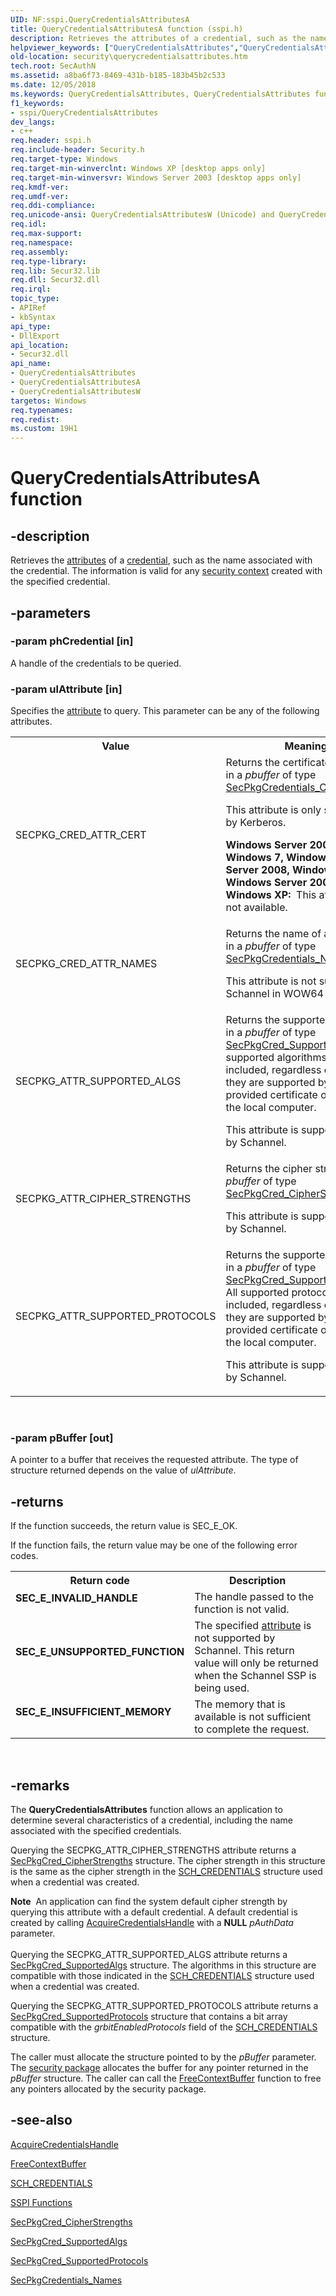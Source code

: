 ```yaml
---
UID: NF:sspi.QueryCredentialsAttributesA
title: QueryCredentialsAttributesA function (sspi.h)
description: Retrieves the attributes of a credential, such as the name associated with the credential.
helpviewer_keywords: ["QueryCredentialsAttributes","QueryCredentialsAttributes function [Security]","QueryCredentialsAttributesA","QueryCredentialsAttributesW","_ssp_querycredentialsattributes","security.querycredentialsattributes","sspi/QueryCredentialsAttributes","sspi/QueryCredentialsAttributesA","sspi/QueryCredentialsAttributesW"]
old-location: security\querycredentialsattributes.htm
tech.root: SecAuthN
ms.assetid: a8ba6f73-8469-431b-b185-183b45b2c533
ms.date: 12/05/2018
ms.keywords: QueryCredentialsAttributes, QueryCredentialsAttributes function [Security], QueryCredentialsAttributesA, QueryCredentialsAttributesW, _ssp_querycredentialsattributes, security.querycredentialsattributes, sspi/QueryCredentialsAttributes, sspi/QueryCredentialsAttributesA, sspi/QueryCredentialsAttributesW
f1_keywords:
- sspi/QueryCredentialsAttributes
dev_langs:
- c++
req.header: sspi.h
req.include-header: Security.h
req.target-type: Windows
req.target-min-winverclnt: Windows XP [desktop apps only]
req.target-min-winversvr: Windows Server 2003 [desktop apps only]
req.kmdf-ver: 
req.umdf-ver: 
req.ddi-compliance: 
req.unicode-ansi: QueryCredentialsAttributesW (Unicode) and QueryCredentialsAttributesA (ANSI)
req.idl: 
req.max-support: 
req.namespace: 
req.assembly: 
req.type-library: 
req.lib: Secur32.lib
req.dll: Secur32.dll
req.irql: 
topic_type:
- APIRef
- kbSyntax
api_type:
- DllExport
api_location:
- Secur32.dll
api_name:
- QueryCredentialsAttributes
- QueryCredentialsAttributesA
- QueryCredentialsAttributesW
targetos: Windows
req.typenames: 
req.redist: 
ms.custom: 19H1
---
```


# QueryCredentialsAttributesA function


## -description


Retrieves the <a href="https://docs.microsoft.com/windows/desktop/SecGloss/a-gly">attributes</a> of a <a href="https://docs.microsoft.com/windows/desktop/SecGloss/c-gly">credential</a>, such as the name associated with the credential. The information is valid for any <a href="https://docs.microsoft.com/windows/desktop/SecGloss/s-gly">security context</a> created with the specified credential.


## -parameters




### -param phCredential [in]

A handle of the credentials to be queried.


### -param ulAttribute [in]

Specifies the <a href="https://docs.microsoft.com/windows/desktop/SecGloss/a-gly">attribute</a> to query. This parameter can be any of the following attributes. 




					

<table>
<tr>
<th>Value</th>
<th>Meaning</th>
</tr>
<tr>
<td width="40%">
<dl>
<dt>SECPKG_CRED_ATTR_CERT</dt>
</dl>
</td>
<td width="60%">
Returns the certificate thumbprint in a <i>pbuffer</i> of type <a href="https://docs.microsoft.com/windows/desktop/api/sspi/ns-sspi-secpkgcredentials_cert">SecPkgCredentials_Cert</a>.

This attribute is only supported by Kerberos.

<b>Windows Server 2008 R2, Windows 7, Windows Server 2008, Windows Vista, Windows Server 2003 and Windows XP:  </b>This attribute is not available.

</td>
</tr>
<tr>
<td width="40%">
<dl>
<dt>SECPKG_CRED_ATTR_NAMES</dt>
</dl>
</td>
<td width="60%">
Returns the name of a credential in a <i>pbuffer</i> of type <a href="https://docs.microsoft.com/windows/desktop/api/sspi/ns-sspi-secpkgcredentials_namesa">SecPkgCredentials_Names</a>.

This attribute is not supported by Schannel in WOW64 mode.

</td>
</tr>
<tr>
<td width="40%">
<dl>
<dt>SECPKG_ATTR_SUPPORTED_ALGS</dt>
</dl>
</td>
<td width="60%">
Returns the supported algorithms in a <i>pbuffer</i> of type <a href="https://docs.microsoft.com/previous-versions/windows/desktop/legacy/aa380102(v=vs.85)">SecPkgCred_SupportedAlgs</a>. All supported algorithms are included, regardless of whether they are supported by the provided certificate or enabled on the local computer.

This attribute is supported only by Schannel.

</td>
</tr>
<tr>
<td width="40%">
<dl>
<dt>SECPKG_ATTR_CIPHER_STRENGTHS</dt>
</dl>
</td>
<td width="60%">
Returns the cipher strengths in a <i>pbuffer</i> of type <a href="https://docs.microsoft.com/previous-versions/windows/desktop/legacy/aa380101(v=vs.85)">SecPkgCred_CipherStrengths</a>.

This attribute is supported only by Schannel.

</td>
</tr>
<tr>
<td width="40%">
<dl>
<dt>SECPKG_ATTR_SUPPORTED_PROTOCOLS</dt>
</dl>
</td>
<td width="60%">
Returns the supported algorithms in a <i>pbuffer</i> of type <a href="https://docs.microsoft.com/previous-versions/windows/desktop/legacy/aa380103(v=vs.85)">SecPkgCred_SupportedProtocols</a>. All supported protocols are included, regardless of whether they are supported by the provided certificate or enabled on the local computer.

This attribute is supported only by Schannel.

</td>
</tr>
</table>
 


### -param pBuffer [out]

A pointer to a buffer that receives the requested attribute. The type of structure returned depends on the value of <i>ulAttribute</i>.


## -returns



If the function succeeds, the return value is SEC_E_OK.

If the function fails, the return value may be one of the following error codes.

<table>
<tr>
<th>Return code</th>
<th>Description</th>
</tr>
<tr>
<td width="40%">
<dl>
<dt><b>SEC_E_INVALID_HANDLE</b></dt>
</dl>
</td>
<td width="60%">
The handle passed to the function is not valid.

</td>
</tr>
<tr>
<td width="40%">
<dl>
<dt><b>SEC_E_UNSUPPORTED_FUNCTION</b></dt>
</dl>
</td>
<td width="60%">
The specified <a href="https://docs.microsoft.com/windows/desktop/SecGloss/a-gly">attribute</a> is not supported by Schannel. This return value will only be returned when the Schannel SSP is being used.

</td>
</tr>
<tr>
<td width="40%">
<dl>
<dt><b>SEC_E_INSUFFICIENT_MEMORY</b></dt>
</dl>
</td>
<td width="60%">
The memory that is available is not sufficient to complete the request.

</td>
</tr>
</table>
 




## -remarks



The <b>QueryCredentialsAttributes</b> function allows an application to determine several characteristics of a credential, including the name associated with the specified credentials.

Querying the SECPKG_ATTR_CIPHER_STRENGTHS attribute returns a 
<a href="https://docs.microsoft.com/previous-versions/windows/desktop/legacy/aa380101(v=vs.85)">SecPkgCred_CipherStrengths</a> structure. The cipher strength in this structure is the same as the cipher strength in the 
<a href="../schannel/ns-schannel-sch_credentials.md">SCH_CREDENTIALS</a> structure used when a credential was created.

<div class="alert"><b>Note</b>  An application can find the system default cipher strength by querying this attribute with a default credential. A default credential is created by calling 
<a href="https://docs.microsoft.com/windows/desktop/api/sspi/nf-sspi-acquirecredentialshandlea">AcquireCredentialsHandle</a> with a <b>NULL</b> <i>pAuthData</i> parameter.</div>
<div> </div>
Querying the SECPKG_ATTR_SUPPORTED_ALGS attribute returns a 
<a href="https://docs.microsoft.com/previous-versions/windows/desktop/legacy/aa380102(v=vs.85)">SecPkgCred_SupportedAlgs</a> structure. The algorithms in this structure are compatible with those indicated in the <a href="../schannel/ns-schannel-sch_credentials.md">SCH_CREDENTIALS</a> structure used when a credential was created.

Querying the SECPKG_ATTR_SUPPORTED_PROTOCOLS attribute returns a 
<a href="https://docs.microsoft.com/previous-versions/windows/desktop/legacy/aa380103(v=vs.85)">SecPkgCred_SupportedProtocols</a> structure that contains a bit array compatible with the <i>grbitEnabledProtocols</i> field of the <a href="../schannel/ns-schannel-sch_credentials.md">SCH_CREDENTIALS</a> structure.

The caller must allocate the structure pointed to by the <i>pBuffer</i> parameter. The <a href="https://docs.microsoft.com/windows/desktop/SecGloss/s-gly">security package</a> allocates the buffer for any pointer returned in the <i>pBuffer</i> structure. The caller can call the 
<a href="https://docs.microsoft.com/windows/desktop/api/sspi/nf-sspi-freecontextbuffer">FreeContextBuffer</a> function to free any pointers allocated by the security package.




## -see-also




<a href="https://docs.microsoft.com/windows/desktop/api/sspi/nf-sspi-acquirecredentialshandlea">AcquireCredentialsHandle</a>



<a href="https://docs.microsoft.com/windows/desktop/api/sspi/nf-sspi-freecontextbuffer">FreeContextBuffer</a>



<a href="../schannel/ns-schannel-sch_credentials.md">SCH_CREDENTIALS</a>



<a href="https://docs.microsoft.com/windows/desktop/SecAuthN/authentication-functions">SSPI Functions</a>



<a href="https://docs.microsoft.com/previous-versions/windows/desktop/legacy/aa380101(v=vs.85)">SecPkgCred_CipherStrengths</a>



<a href="https://docs.microsoft.com/previous-versions/windows/desktop/legacy/aa380102(v=vs.85)">SecPkgCred_SupportedAlgs</a>



<a href="https://docs.microsoft.com/previous-versions/windows/desktop/legacy/aa380103(v=vs.85)">SecPkgCred_SupportedProtocols</a>



<a href="https://docs.microsoft.com/windows/desktop/api/sspi/ns-sspi-secpkgcredentials_namesa">SecPkgCredentials_Names</a>
 

 

